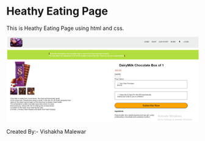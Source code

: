 # Heathy Eating Page
This is Heathy Eating Page using html and css.


<img src="output\output.png" alt="output">

Created By:- Vishakha Malewar